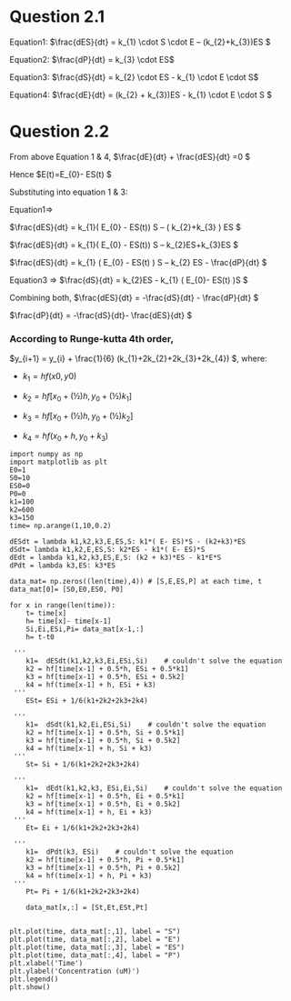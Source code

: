 # Question 2.1

Equation1: $\frac{dES}{dt} = k_{1} \cdot S \cdot E   –  (k_{2}+k_{3})ES  $

Equation2: $\frac{dP}{dt} = k_{3} \cdot ES$

Equation3: $\frac{dS}{dt} = k_{2} \cdot ES - k_{1} \cdot E \cdot S$

Equation4: $\frac{dE}{dt} = (k_{2} + k_{3})ES - k_{1} \cdot E \cdot S $



# Question 2.2  

From above Equation 1 & 4, $\frac{dE}{dt} + \frac{dES}{dt} =0 $

Hence $E(t)=E_{0}- ES(t) $ 

Substituting into equation 1 & 3:

Equation1=> 

$\frac{dES}{dt} = k_{1}( E_{0} - ES(t)) S – ( k_{2}+k_{3} ) ES $  
	
$\frac{dES}{dt} = k_{1}( E_{0} - ES(t)) S – k_{2}ES+k_{3}ES $  
	
$\frac{dES}{dt} = k_{1} ( E_{0} - ES(t)  )  S – k_{2} ES - \frac{dP}{dt} $

Equation3 => 
$\frac{dS}{dt} = k_{2}ES - k_{1} ( E_{0}- ES(t)  )S $

Combining both, 
$\frac{dES}{dt} = -\frac{dS}{dt} - \frac{dP}{dt} $

$\frac{dP}{dt} = -\frac{dS}{dt}- \frac{dES}{dt} $

### According to Runge-kutta 4th order, 
$y_{i+1} = y_{i} + \frac{1}{6} (k_{1}+2k_{2}+2k_{3}+2k_{4}) $, where: 

- $k_{1} = hf(x0, y0)$

- $k_{2} = hf[x_{0} + (½)h, y_{0} + (½)k_{1}]$

- $k_{3} = hf[x_{0} + (½)h, y_{0} + (½)k_{2}]$

- $k_{4} = hf(x_{0} + h, y_{0} + k_{3})$


```
import numpy as np
import matplotlib as plt
E0=1
S0=10
ES0=0
P0=0
k1=100
k2=600
k3=150
time= np.arange(1,10,0.2)

dESdt = lambda k1,k2,k3,E,ES,S: k1*( E- ES)*S - (k2+k3)*ES  
dSdt= lambda k1,k2,E,ES,S: k2*ES - k1*( E- ES)*S
dEdt = lambda k1,k2,k3,ES,E,S: (k2 + k3)*ES - k1*E*S
dPdt = lambda k3,ES: k3*ES

data_mat= np.zeros((len(time),4)) # [S,E,ES,P] at each time, t
data_mat[0]= [S0,E0,ES0, P0]

for x in range(len(time)):
    t= time[x]
    h= time[x]- time[x-1]
    Si,Ei,ESi,Pi= data_mat[x-1,:]
    h= t-t0 
  
 '''   
    k1=  dESdt(k1,k2,k3,Ei,ESi,Si)    # couldn't solve the equation
    k2 = hf[time[x-1] + 0.5*h, ESi + 0.5*k1]
    k3 = hf[time[x-1] + 0.5*h, ESi + 0.5k2]
    k4 = hf(time[x-1] + h, ESi + k3)
 '''    
    ESt= ESi + 1/6(k1+2k2+2k3+2k4)
        
 '''   
    k1=  dSdt(k1,k2,Ei,ESi,Si)    # couldn't solve the equation
    k2 = hf[time[x-1] + 0.5*h, Si + 0.5*k1]
    k3 = hf[time[x-1] + 0.5*h, Si + 0.5k2]
    k4 = hf(time[x-1] + h, Si + k3)
 '''    
    St= Si + 1/6(k1+2k2+2k3+2k4)

 '''   
    k1=  dEdt(k1,k2,k3, ESi,Ei,Si)    # couldn't solve the equation
    k2 = hf[time[x-1] + 0.5*h, Ei + 0.5*k1]
    k3 = hf[time[x-1] + 0.5*h, Ei + 0.5k2]
    k4 = hf(time[x-1] + h, Ei + k3)
 '''    
    Et= Ei + 1/6(k1+2k2+2k3+2k4)

 '''   
    k1=  dPdt(k3, ESi)    # couldn't solve the equation
    k2 = hf[time[x-1] + 0.5*h, Pi + 0.5*k1]
    k3 = hf[time[x-1] + 0.5*h, Pi + 0.5k2]
    k4 = hf(time[x-1] + h, Pi + k3)
 '''    
    Pt= Pi + 1/6(k1+2k2+2k3+2k4)
    
    data_mat[x,:] = [St,Et,ESt,Pt]


plt.plot(time, data_mat[:,1], label = "S")
plt.plot(time, data_mat[:,2], label = "E")
plt.plot(time, data_mat[:,3], label = "ES")
plt.plot(time, data_mat[:,4], label = "P")
plt.xlabel('Time')
plt.ylabel('Concentration (uM)')
plt.legend()
plt.show()
```
